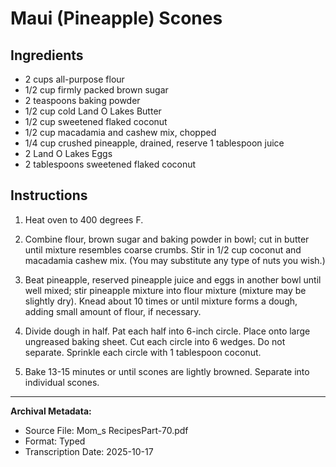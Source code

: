 # Maui (Pineapple) Scones

## Ingredients

- 2 cups all-purpose flour
- 1/2 cup firmly packed brown sugar
- 2 teaspoons baking powder
- 1/2 cup cold Land O Lakes Butter
- 1/2 cup sweetened flaked coconut
- 1/2 cup macadamia and cashew mix, chopped
- 1/4 cup crushed pineapple, drained, reserve 1 tablespoon juice
- 2 Land O Lakes Eggs
- 2 tablespoons sweetened flaked coconut

## Instructions

1. Heat oven to 400 degrees F.

2. Combine flour, brown sugar and baking powder in bowl; cut in butter until mixture resembles coarse crumbs. Stir in 1/2 cup coconut and macadamia cashew mix. (You may substitute any type of nuts you wish.)

3. Beat pineapple, reserved pineapple juice and eggs in another bowl until well mixed; stir pineapple mixture into flour mixture (mixture may be slightly dry). Knead about 10 times or until mixture forms a dough, adding small amount of flour, if necessary.

4. Divide dough in half. Pat each half into 6-inch circle. Place onto large ungreased baking sheet. Cut each circle into 6 wedges. Do not separate. Sprinkle each circle with 1 tablespoon coconut.

5. Bake 13-15 minutes or until scones are lightly browned. Separate into individual scones.

---

**Archival Metadata:**
- Source File: Mom_s RecipesPart-70.pdf
- Format: Typed
- Transcription Date: 2025-10-17
